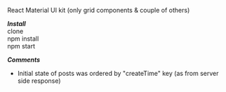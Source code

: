 React Material UI kit (only grid components & couple of others)<br />

***Install***<br />
clone<br />
npm install<br />
npm start<br />

***Comments***<br />
- Initial state of posts was ordered by "createTime" key (as from server side response)<br />
